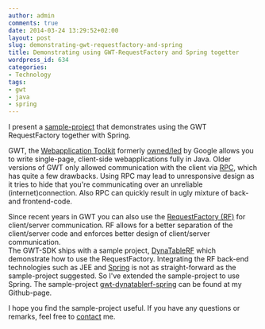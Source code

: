 ```yaml
---
author: admin
comments: true
date: 2014-03-24 13:29:52+02:00
layout: post
slug: demonstrating-gwt-requestfactory-and-spring
title: Demonstrating using GWT-RequestFactory and Spring togetter
wordpress_id: 634
categories:
- Technology
tags:
- gwt
- java
- spring
---
```


I present a [sample-project](https://github.com/gerbrand/gwt-dynatablerf-spring) that demonstrates using the GWT RequestFactory together with Spring.
<!-- more -->



GWT, the [Webapplication Toolkit](http://www.gwtproject.org/) formerly [owned/led](http://www.infoworld.com/d/application-development/google-hands-over-control-of-google-web-toolkit-steering-committee-196753) by Google allows you to write single-page, client-side webapplications fully in Java. Older versions of GWT only allowed communication with the client via [RPC](http://www.gwtproject.org/doc/latest/tutorial/RPC.html), which has quite a few drawbacks. Using RPC may lead to unresponsive design as it tries to hide that you're communicating over an unreliable (internet)connection. Also RPC can quickly result in ugly mixture of back- and frontend-code.

Since recent years in GWT you can also use the [RequestFactory (RF)](http://www.gwtproject.org/doc/latest/DevGuideRequestFactory.html) for client/server communication. RF allows for a better separation of the client/server code and enforces better design of client/server communication.  
The GWT-SDK ships with a sample project, [DynaTableRF](https://code.google.com/p/google-web-toolkit/source/browse/trunk/samples/dynatablerf/) which demonstrate how to use the RequestFactory. Integrating the RF back-end technologies such as JEE and [Spring](http://spring.io/) is not as straight-forward as the sample-project suggested. So I've extended the sample-project to use Spring. The sample-project [gwt-dynatablerf-spring](https://github.com/gerbrand/gwt-dynatablerf-spring) can be found at my Github-page.




I hope you find the sample-project useful. If you have any questions or remarks, feel free to [contact](/contact/) me.
